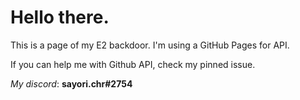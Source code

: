 # Hello there.
This is a page of my E2 backdoor.
I'm using a GitHub Pages for API.

If you can help me with Github API, check my pinned issue.

*My discord*: **sayori.chr#2754**
